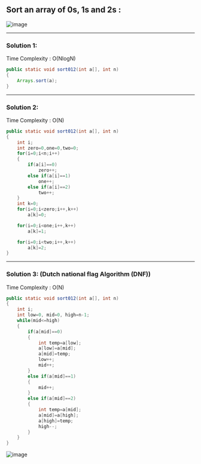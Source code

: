 <h2> Sort an array of 0s, 1s and 2s : </h2>

![image](https://user-images.githubusercontent.com/23376002/174344130-538a4888-268a-4962-b884-fccfe11c1ad3.png)

  
-----------------------------------------------------------------------------------------------------------------------------------------  

  
<h3> Solution 1: </h3>

Time Complexity : O(NlogN)


```java  
public static void sort012(int a[], int n)
{
    Arrays.sort(a);
}  
```

-----------------------------------------------------------------------------------------------------------------------------------------  

  
<h3> Solution 2: </h3>

Time Complexity : O(N)


```java
public static void sort012(int a[], int n)
{
    int i;
    int zero=0,one=0,two=0;
    for(i=0;i<n;i++)
    {
        if(a[i]==0)
            zero++;
        else if(a[i]==1)
            one++;
        else if(a[i]==2)
            two++;
    }
    int k=0;
    for(i=0;i<zero;i++,k++)
        a[k]=0;

    for(i=0;i<one;i++,k++)
        a[k]=1;

    for(i=0;i<two;i++,k++)
        a[k]=2;
}  
```

-----------------------------------------------------------------------------------------------------------------------------------------  


<h3> Solution 3: (Dutch national flag Algorithm (DNF))</h3> 

Time Complexity : O(N)


```java  
public static void sort012(int a[], int n)
{
    int i;
    int low=0, mid=0, high=n-1;
    while(mid<=high)
    {
        if(a[mid]==0)
        {
            int temp=a[low];
            a[low]=a[mid];
            a[mid]=temp;
            low++;
            mid++;
        }
        else if(a[mid]==1)
        {
            mid++;
        }
        else if(a[mid]==2)
        {
            int temp=a[mid];
            a[mid]=a[high];
            a[high]=temp;
            high--;
        }
    }
}
```

![image](https://user-images.githubusercontent.com/23376002/155654144-99d068d1-2079-4044-8ec7-cb803f2309aa.png)



  
